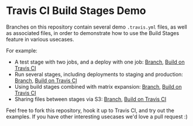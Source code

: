 # Travis CI Build Stages Demo

Branches on this repository contain several demo `.travis.yml` files, as well as associated files, in order to demonstrate how to use the Build Stages feature in various usecases.

For example:

* A test stage with two jobs, and a deploy with one job: [Branch](https://github.com/travis-ci/build-stages-demo/blob/deploy-stage), [Build on Travis CI](https://build-stages-beta.travis-ci.org/travis-ci/build-stages-demo/builds/223978731)
* Run several stages, including deployments to staging and production: [Branch](https://github.com/travis-ci/build-stages-demo/blob/master), [Build on Travis CI](https://build-stages-beta.travis-ci.org/travis-ci/build-stages-demo/builds/223978563)
* Using build stages combined with matrix expansion: [Branch](https://github.com/travis-ci/build-stages-demo/blob/matrix-expansion), [Build on Travis CI](https://build-stages-beta.travis-ci.org/travis-ci/build-stages-demo/builds/223978873)
* Sharing files between stages via S3: [Branch](https://github.com/travis-ci/build-stages-demo/tree/shared-storage-with-s3), [Build on Travis CI](https://build-stages-beta.travis-ci.org/travis-ci/build-stages-demo/builds/)

Feel free to fork this repository, hook it up to Travis CI, and try out the examples. If you have other interesting usecases we'd love a pull request :)
